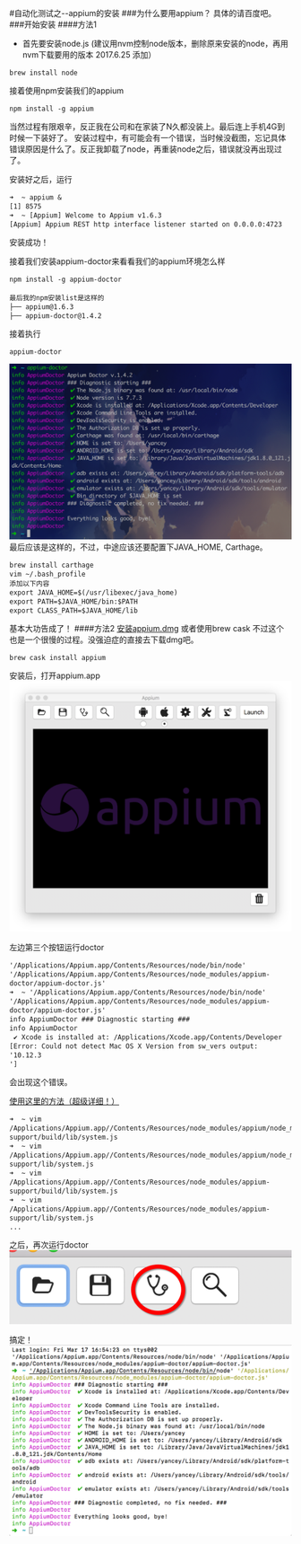#自动化测试之--appium的安装
###为什么要用appium？
具体的请百度吧。
###开始安装
####方法1
 * 首先要安装node.js  (建议用nvm控制node版本，删除原来安装的node，再用nvm下载要用的版本 2017.6.25 添加）
 
 ```
 brew install node
 ```
 接着使用npm安装我们的appium
 
 ```
 npm install -g appium
 ```

当然过程有限艰辛，反正我在公司和在家装了N久都没装上。最后连上手机4G到时候一下装好了。
安装过程中，有可能会有一个错误，当时候没截图，忘记具体错误原因是什么了。反正我卸载了node，再重装node之后，错误就没再出现过了。

安装好之后，运行

```
➜  ~ appium &
[1] 8575
➜  ~ [Appium] Welcome to Appium v1.6.3
[Appium] Appium REST http interface listener started on 0.0.0.0:4723
```

安装成功！

接着我们安装appium-doctor来看看我们的appium环境怎么样

```
npm install -g appium-doctor

最后我的npm安装list是这样的
├── appium@1.6.3
├── appium-doctor@1.4.2
```

接着执行
```
appium-doctor
```
![](./appiumdoctor.png)
最后应该是这样的，不过，中途应该还要配置下JAVA_HOME, Carthage。

```
brew install carthage
vim ~/.bash_profile
添加以下内容
export JAVA_HOME=$(/usr/libexec/java_home)
export PATH=$JAVA_HOME/bin:$PATH
export CLASS_PATH=$JAVA_HOME/lib

```

基本大功告成了！
####方法2
[安装appium.dmg](http://appium.io) 
或者使用brew cask  不过这个也是一个很慢的过程。没强迫症的直接去下载dmg吧。

```
brew cask install appium
```
安装后，打开appium.app
![](./appiumImage.png)

左边第三个按钮运行doctor

```
'/Applications/Appium.app/Contents/Resources/node/bin/node' '/Applications/Appium.app/Contents/Resources/node_modules/appium-doctor/appium-doctor.js'
➜  ~ '/Applications/Appium.app/Contents/Resources/node/bin/node' '/Applications/Appium.app/Contents/Resources/node_modules/appium-doctor/appium-doctor.js'
info AppiumDoctor ### Diagnostic starting ###
info AppiumDoctor 
 ✔ Xcode is installed at: /Applications/Xcode.app/Contents/Developer
[Error: Could not detect Mac OS X Version from sw_vers output: '10.12.3
']
```
会出现这个错误。

[使用这里的方法（超级详细！）](http://stackoverflow.com/questions/40129794/how-to-fix-error-could-not-detect-mac-os-x-version-from-sw-vers-output-10-12)

```
➜  ~ vim /Applications/Appium.app//Contents/Resources/node_modules/appium/node_modules/appium-support/build/lib/system.js
➜  ~ vim /Applications/Appium.app//Contents/Resources/node_modules/appium/node_modules/appium-support/lib/system.js
➜  ~ vim /Applications/Appium.app//Contents/Resources/node_modules/appium-support/build/lib/system.js
➜  ~ vim /Applications/Appium.app//Contents/Resources/node_modules/appium-support/lib/system.js
...
```

之后，再次运行doctor
![](./doctorIcon.png)

搞定！
![](./successImage.png)



